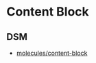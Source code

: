 # Content Block

## DSM
* [molecules/content-block](https://ultimaker.invisionapp.com/dsm/ultimaker/ultimaker-com/asset/components/5c472834c6099149aaaaf9a4)
